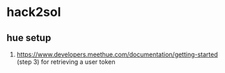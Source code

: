 # hack2sol

## hue setup
1. https://www.developers.meethue.com/documentation/getting-started (step 3) for retrieving a user token
